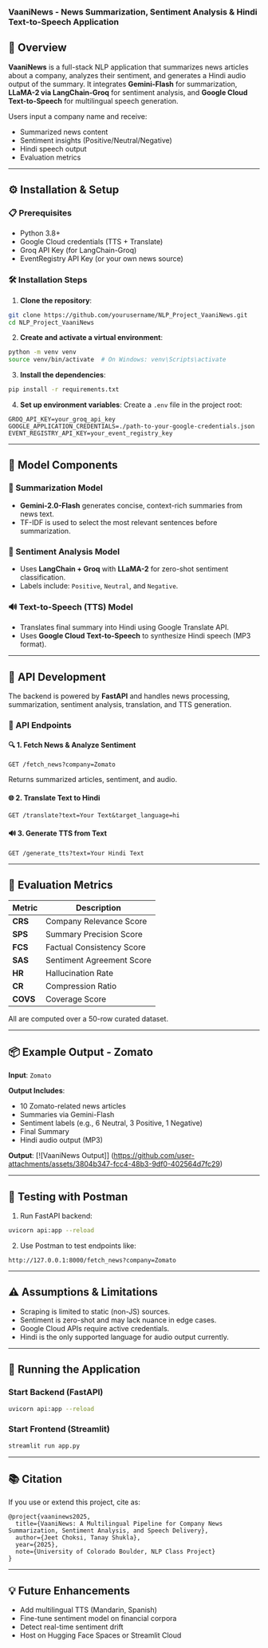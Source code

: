 ### VaaniNews - News Summarization, Sentiment Analysis & Hindi Text-to-Speech Application

## 🧠 Overview
**VaaniNews** is a full-stack NLP application that summarizes news articles about a company, analyzes their sentiment, and generates a Hindi audio output of the summary. It integrates **Gemini-Flash** for summarization, **LLaMA-2 via LangChain-Groq** for sentiment analysis, and **Google Cloud Text-to-Speech** for multilingual speech generation.

Users input a company name and receive:
- Summarized news content
- Sentiment insights (Positive/Neutral/Negative)
- Hindi speech output
- Evaluation metrics

---

## ⚙️ Installation & Setup

### 📋 Prerequisites
- Python 3.8+
- Google Cloud credentials (TTS + Translate)
- Groq API Key (for LangChain-Groq)
- EventRegistry API Key (or your own news source)

### 🛠 Installation Steps

1. **Clone the repository**:
```bash
git clone https://github.com/yourusername/NLP_Project_VaaniNews.git
cd NLP_Project_VaaniNews
````

2. **Create and activate a virtual environment**:

```bash
python -m venv venv
source venv/bin/activate  # On Windows: venv\Scripts\activate
```

3. **Install the dependencies**:

```bash
pip install -r requirements.txt
```

4. **Set up environment variables**:
   Create a `.env` file in the project root:

```env
GROQ_API_KEY=your_groq_api_key
GOOGLE_APPLICATION_CREDENTIALS=./path-to-your-google-credentials.json
EVENT_REGISTRY_API_KEY=your_event_registry_key
```

---

## 🤖 Model Components

### 📄 Summarization Model

* **Gemini-2.0-Flash** generates concise, context-rich summaries from news text.
* TF-IDF is used to select the most relevant sentences before summarization.

### 💬 Sentiment Analysis Model

* Uses **LangChain + Groq** with **LLaMA-2** for zero-shot sentiment classification.
* Labels include: `Positive`, `Neutral`, and `Negative`.

### 🔊 Text-to-Speech (TTS) Model

* Translates final summary into Hindi using Google Translate API.
* Uses **Google Cloud Text-to-Speech** to synthesize Hindi speech (MP3 format).

---

## 🔌 API Development

The backend is powered by **FastAPI** and handles news processing, summarization, sentiment analysis, translation, and TTS generation.

### 📡 API Endpoints

#### 🔍 1. Fetch News & Analyze Sentiment

```http
GET /fetch_news?company=Zomato
```

Returns summarized articles, sentiment, and audio.

#### 🌐 2. Translate Text to Hindi

```http
GET /translate?text=Your Text&target_language=hi
```

#### 🔊 3. Generate TTS from Text

```http
GET /generate_tts?text=Your Hindi Text
```

---

## 🧪 Evaluation Metrics

| Metric   | Description               |
| -------- | ------------------------- |
| **CRS**  | Company Relevance Score   |
| **SPS**  | Summary Precision Score   |
| **FCS**  | Factual Consistency Score |
| **SAS**  | Sentiment Agreement Score |
| **HR**   | Hallucination Rate        |
| **CR**   | Compression Ratio         |
| **COVS** | Coverage Score            |

All are computed over a 50-row curated dataset.

---

## 📦 Example Output - Zomato

**Input**: `Zomato`

**Output Includes**:

* 10 Zomato-related news articles
* Summaries via Gemini-Flash
* Sentiment labels (e.g., 6 Neutral, 3 Positive, 1 Negative)
* Final Summary
* Hindi audio output (MP3)

**Output**:
[![VaaniNews Output]]
(https://github.com/user-attachments/assets/3804b347-fcc4-48b3-9df0-402564d7fc29)



---

## 🧪 Testing with Postman

1. Run FastAPI backend:

```bash
uvicorn api:app --reload
```

2. Use Postman to test endpoints like:

```
http://127.0.0.1:8000/fetch_news?company=Zomato
```

---

## ⚠️ Assumptions & Limitations

* Scraping is limited to static (non-JS) sources.
* Sentiment is zero-shot and may lack nuance in edge cases.
* Google Cloud APIs require active credentials.
* Hindi is the only supported language for audio output currently.

---

## 🚀 Running the Application

### Start Backend (FastAPI)

```bash
uvicorn api:app --reload
```

### Start Frontend (Streamlit)

```bash
streamlit run app.py
```

---

## 📚 Citation

If you use or extend this project, cite as:

```
@project{vaaninews2025,
  title={VaaniNews: A Multilingual Pipeline for Company News Summarization, Sentiment Analysis, and Speech Delivery},
  author={Jeet Choksi, Tanay Shukla},
  year={2025},
  note={University of Colorado Boulder, NLP Class Project}
}
```

---

## 💡 Future Enhancements

* Add multilingual TTS (Mandarin, Spanish)
* Fine-tune sentiment model on financial corpora
* Detect real-time sentiment drift
* Host on Hugging Face Spaces or Streamlit Cloud
